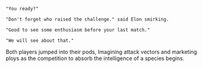    "You ready?"

    "Don't forget who raised the challenge." said Elon smirking.

    "Good to see some enthusiasm before your last match."

    "We will see about that."

Both players jumped into their pods, Imagining attack vectors and marketing ploys as the competition to absorb the intelligence of a species begins.